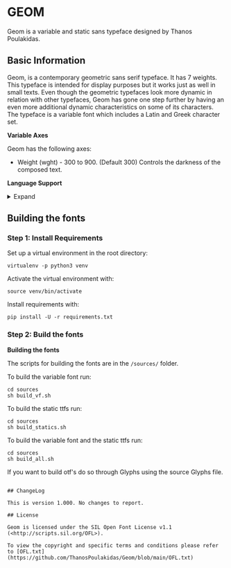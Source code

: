 # GEOM
Geom is a variable and static sans typeface designed by Thanos Poulakidas.


## Basic Information
Geom, is a contemporary geometric sans serif typeface. It has 7 weights. This typeface is intended for display purposes but it works just as well in small texts. Even though the geometric typefaces look more dynamic in relation with other typefaces, Geom has gone one step further by having an even more additional dynamic characteristics on some of its characters. The typeface is a variable font which includes a Latin and Greek character set.


**Variable Axes**

Geom has the following axes:

- Weight (wght) - 300 to 900. (Default 300) Controls the darkness of the composed text. 


**Language Support**
<details>
<summary>Expand</summary>
<p>
Latin: English
<p>
Greek: Monotonic Modern Greek.
<p>
</details>  

## Building the fonts

### Step 1: Install Requirements

Set up a virtual environment in the root directory:

```
virtualenv -p python3 venv
```

Activate the virtual environment with:

```
source venv/bin/activate
```

Install requirements with:

```
pip install -U -r requirements.txt
```

### Step 2: Build the fonts

**Building the fonts**

The scripts for building the fonts are in the `/sources/` folder.

To build the variable font run:

```
cd sources
sh build_vf.sh
```

To build the static ttfs run:

```
cd sources
sh build_statics.sh
```

To build the variable font and the static ttfs run:

```
cd sources
sh build_all.sh
```  

If you want to build otf's do so through Glyphs using the source Glyphs file. 


```

## ChangeLog

This is version 1.000. No changes to report. 

## License

Geom is licensed under the SIL Open Font License v1.1 (<http://scripts.sil.org/OFL>).

To view the copyright and specific terms and conditions please refer to [OFL.txt](https://github.com/ThanosPoulakidas/Geom/blob/main/OFL.txt)
